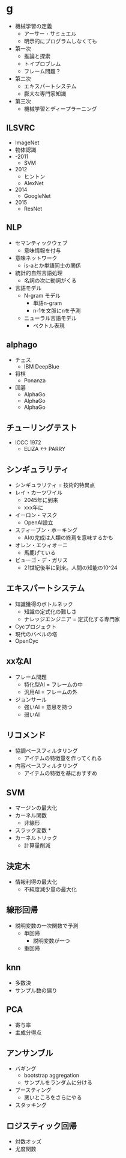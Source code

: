# g

* 機械学習の定義
  * アーサー・サミュエル
  * 明示的にプログラムしなくても
* 第一次
  * 推論と探索
  * トイプロブレム
  * フレーム問題？
* 第二次
  * エキスパートシステム
  * 膨大な専門家知識
* 第三次
  * 機械学習とディープラーニング

## ILSVRC

* ImageNet
* 物体認識
* -2011
  * SVM
* 2012
  * ヒントン
  * AlexNet
* 2014
  * GoogleNet
* 2015
  * ResNet

## NLP

* セマンティックウェブ
  * 意味情報を付与
* 意味ネットワーク
  * is-aとか単語同士の関係
* 統計的自然言語処理
  * 名詞の次に動詞がくる
* 言語モデル
  * N-gram モデル
    * 単語n-gram
    * n-1を文脈にnを予測
  * ニューラル言語モデル
    * ベクトル表現

## alphago

* チェス
  * IBM DeepBlue
* 将棋
  * Ponanza
* 囲碁
  * AlphaGo
  * AlphaGo
  * AlphaGo

## チューリングテスト

* ICCC 1972
  * ELIZA <-> PARRY

## シンギュラリティ

* シンギュラリティ = 技術的特異点
* レイ・カーツワイル
  * 2045年に到来
  * xxx年に
* イーロン・マスク
  * OpenAI設立
* スティーブン・ホーキング
  * AIの完成は人類の終焉を意味するかも
* オレン・エツィオーニ
  * 馬鹿げている
* ビューゴ・デ・ガリス
  * 21世紀後半に到来。人間の知能の10^24

## エキスパートシステム

* 知識獲得のボトルネック
  * 知識の定式化の難しさ
  * ナレッジエンジニア = 定式化する専門家
* Cycプロジェクト
* 現代のバベルの塔
* OpenCyc

## xxなAI

* フレーム問題
  * 特化型AI = フレームの中
  * 汎用AI = フレームの外
* ジョンサール
  * 強いAI = 意思を持つ
  * 弱いAI

## リコメンド

* 協調ベースフィルタリング
  * アイテムの特徴量を作ってくれる
* 内容ベースフィルタリング
  * アイテムの特徴を基におすすめ

## SVM

* マージンの最大化
* カーネル関数
  * 非線形
* スラック変数
  * 
* カーネルトリック
  * 計算量削減

## 決定木

* 情報利得の最大化
  *  不純度減少量の最大化

## 線形回帰

* 説明変数の一次関数で予測
  * 単回帰
    * 説明変数が一つ
  * 重回帰

## knn

* 多数決
* サンプル数の偏り

## PCA

* 寄与率
* 主成分得点

## アンサンブル

* バギング
  * bootstrap aggregation
  * サンプルをランダムに分ける
* ブースティング
  * 悪いところをさらにやる
* スタッキング

## ロジスティック回帰

* 対数オッズ
* 尤度関数

